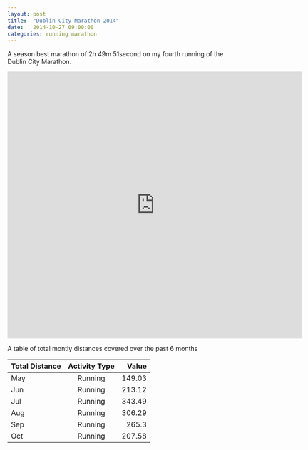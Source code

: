 ```yaml
---
layout: post
title:  "Dublin City Marathon 2014"
date:   2014-10-27 09:00:00
categories: running marathon
---
```


A season best marathon of 2h 49m 51second on my fourth running of the Dublin City Marathon.

<iframe width='660' height='600' frameborder='0' src='http://connect.garmin.com/modern/activity/621803682'></iframe>

A table of total montly distances covered over the past 6 months 

|Total Distance|Activity Type|Value|
|--------------|:-------------:|-----:|
|May|Running|149.03|
|Jun|Running|213.12|
|Jul|Running|343.49|
|Aug|Running|306.29|
|Sep|Running|265.3|
|Oct|Running|207.58|
